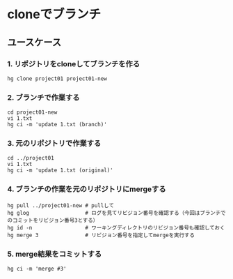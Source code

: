 ﻿# cloneでブランチ

## ユースケース
### 1. リポジトリをcloneしてブランチを作る

```clike
hg clone project01 project01-new
```

### 2. ブランチで作業する

```clike
cd project01-new
vi 1.txt
hg ci -m 'update 1.txt (branch)'
```

### 3. 元のリポジトリで作業する

```clike
cd ../project01
vi 1.txt
hg ci -m 'update 1.txt (original)'
```

### 4. ブランチの作業を元のリポジトリにmergeする

```clike
hg pull ../project01-new # pullして
hg glog                  # ログを見てリビジョン番号を確認する（今回はブランチでのコミットをリビジョン番号3とする）
hg id -n                 # ワーキングディレクトリのリビジョン番号も確認しておく
hg merge 3               # リビジョン番号を指定してmergeを実行する
```

### 5. merge結果をコミットする

```clike
hg ci -m 'merge #3'
```
